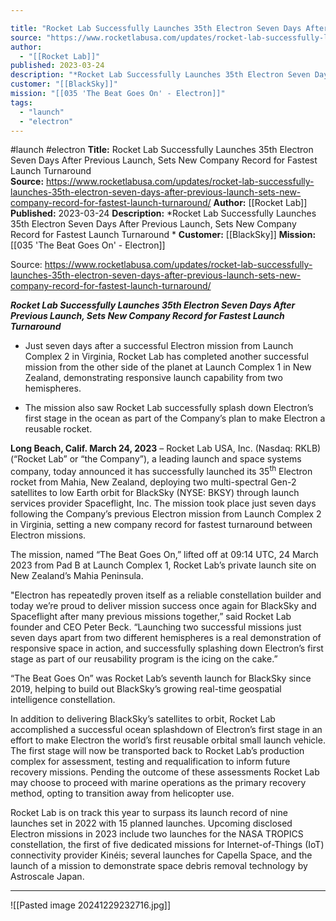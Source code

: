 ```yaml
---

title: "Rocket Lab Successfully Launches 35th Electron Seven Days After Previous Launch, Sets New Company Record for Fastest Launch Turnaround  "
source: "https://www.rocketlabusa.com/updates/rocket-lab-successfully-launches-35th-electron-seven-days-after-previous-launch-sets-new-company-record-for-fastest-launch-turnaround/"
author:
  - "[[Rocket Lab]]"
published: 2023-03-24
description: "*Rocket Lab Successfully Launches 35th Electron Seven Days After Previous Launch, Sets New Company Record for Fastest Launch Turnaround *"
customer: "[[BlackSky]]"
mission: "[[035 'The Beat Goes On' - Electron]]"
tags:
  - "launch"
  - "electron"
---
```


#launch #electron
**Title:** Rocket Lab Successfully Launches 35th Electron Seven Days After Previous Launch, Sets New Company Record for Fastest Launch Turnaround  
**Source:** https://www.rocketlabusa.com/updates/rocket-lab-successfully-launches-35th-electron-seven-days-after-previous-launch-sets-new-company-record-for-fastest-launch-turnaround/
**Author:** [[Rocket Lab]]
**Published:** 2023-03-24
**Description:** *Rocket Lab Successfully Launches 35th Electron Seven Days After Previous Launch, Sets New Company Record for Fastest Launch Turnaround *
**Customer:** [[BlackSky]]
**Mission:** [[035 'The Beat Goes On' - Electron]]

Source: https://www.rocketlabusa.com/updates/rocket-lab-successfully-launches-35th-electron-seven-days-after-previous-launch-sets-new-company-record-for-fastest-launch-turnaround/

***Rocket Lab Successfully Launches 35th Electron Seven Days After Previous Launch, Sets New Company Record for Fastest Launch Turnaround*** 

- Just seven days after a successful Electron mission from Launch Complex 2 in Virginia, Rocket Lab has completed another successful mission from the other side of the planet at Launch Complex 1 in New Zealand, demonstrating responsive launch capability from two hemispheres.

- The mission also saw Rocket Lab successfully splash down Electron’s first stage in the ocean as part of the Company’s plan to make Electron a reusable rocket.

**Long Beach, Calif. March 24, 2023** – Rocket Lab USA, Inc. (Nasdaq: RKLB) (“Rocket Lab” or “the Company”), a leading launch and space systems company, today announced it has successfully launched its 35<sup>th</sup> Electron rocket from Mahia, New Zealand, deploying two multi-spectral Gen-2 satellites to low Earth orbit for BlackSky (NYSE: BKSY) through launch services provider Spaceflight, Inc. The mission took place just seven days following the Company’s previous Electron mission from Launch Complex 2 in Virginia, setting a new company record for fastest turnaround between Electron missions.

The mission, named “The Beat Goes On,” lifted off at 09:14 UTC, 24 March 2023 from Pad B at Launch Complex 1, Rocket Lab’s private launch site on New Zealand’s Mahia Peninsula.

"Electron has repeatedly proven itself as a reliable constellation builder and today we’re proud to deliver mission success once again for BlackSky and Spaceflight after many previous missions together,” said Rocket Lab founder and CEO Peter Beck. “Launching two successful missions just seven days apart from two different hemispheres is a real demonstration of responsive space in action, and successfully splashing down Electron’s first stage as part of our reusability program is the icing on the cake.”

“The Beat Goes On” was Rocket Lab’s seventh launch for BlackSky since 2019, helping to build out BlackSky’s growing real-time geospatial intelligence constellation.

In addition to delivering BlackSky’s satellites to orbit, Rocket Lab accomplished a successful ocean splashdown of Electron’s first stage in an effort to make Electron the world’s first reusable orbital small launch vehicle. The first stage will now be transported back to Rocket Lab’s production complex for assessment, testing and requalification to inform future recovery missions. Pending the outcome of these assessments Rocket Lab may choose to proceed with marine operations as the primary recovery method, opting to transition away from helicopter use.

Rocket Lab is on track this year to surpass its launch record of nine launches set in 2022 with 15 planned launches. Upcoming disclosed Electron missions in 2023 include two launches for the NASA TROPICS constellation, the first of five dedicated missions for Internet-of-Things (IoT) connectivity provider Kinéis; several launches for Capella Space, and the launch of a mission to demonstrate space debris removal technology by Astroscale Japan.

---

![[Pasted image 20241229232716.jpg]]